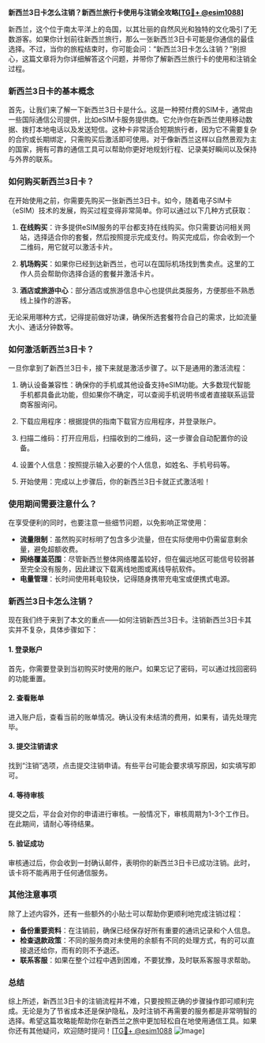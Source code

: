 **新西兰3日卡怎么注销？新西兰旅行卡使用与注销全攻略[[TG💪+ @esim1088](https://t.me/s/esim1088)]**

新西兰，这个位于南太平洋上的岛国，以其壮丽的自然风光和独特的文化吸引了无数游客。如果你计划前往新西兰旅行，那么一张新西兰3日卡可能是你通信的最佳选择。不过，当你的旅程结束时，你可能会问：“新西兰3日卡怎么注销？”别担心，这篇文章将为你详细解答这个问题，并带你了解新西兰旅行卡的使用和注销全过程。

### 新西兰3日卡的基本概念

首先，让我们来了解一下新西兰3日卡是什么。这是一种预付费的SIM卡，通常由一些国际通信公司提供，比如eSIM卡服务提供商。它允许你在新西兰使用移动数据、拨打本地电话以及发送短信。这种卡非常适合短期旅行者，因为它不需要复杂的合约或长期绑定，只需购买后激活即可使用。对于像新西兰这样以自然景观为主的国家，拥有可靠的通信工具可以帮助你更好地规划行程、记录美好瞬间以及保持与外界的联系。

### 如何购买新西兰3日卡？

在开始使用之前，你需要先购买一张新西兰3日卡。如今，随着电子SIM卡（eSIM）技术的发展，购买过程变得非常简单。你可以通过以下几种方式获取：

1. **在线购买**：许多提供eSIM服务的平台都支持在线购买。你只需要访问相关网站，选择适合你的套餐，然后按照提示完成支付。购买完成后，你会收到一个二维码，用它就可以激活卡片。
   
2. **机场购买**：如果你已经到达新西兰，也可以在国际机场找到售卖点。这里的工作人员会帮助你选择合适的套餐并激活卡片。

3. **酒店或旅游中心**：部分酒店或旅游信息中心也提供此类服务，方便那些不熟悉线上操作的游客。

无论采用哪种方式，记得提前做好功课，确保所选套餐符合自己的需求，比如流量大小、通话分钟数等。

### 如何激活新西兰3日卡？

一旦你拿到了新西兰3日卡，接下来就是激活步骤了。以下是通用的激活流程：

1. 确认设备兼容性：确保你的手机或其他设备支持eSIM功能。大多数现代智能手机都具备此功能，但如果你不确定，可以查阅手机说明书或者直接联系运营商客服询问。

2. 下载应用程序：根据提供的指南下载官方应用程序，并登录账户。

3. 扫描二维码：打开应用后，扫描收到的二维码，这一步骤会自动配置你的设备。

4. 设置个人信息：按照提示输入必要的个人信息，如姓名、手机号码等。

5. 开始使用：完成以上步骤后，你的新西兰3日卡就正式激活啦！

### 使用期间需要注意什么？

在享受便利的同时，也要注意一些细节问题，以免影响正常使用：

- **流量限制**：虽然购买时标明了包含多少流量，但在实际使用中仍需留意剩余量，避免超额收费。
- **网络覆盖范围**：尽管新西兰整体网络覆盖较好，但在偏远地区可能信号较弱甚至完全没有服务，因此建议下载离线地图或离线导航软件。
- **电量管理**：长时间使用耗电较快，记得随身携带充电宝或便携式电源。

### 新西兰3日卡怎么注销？

现在我们终于来到了本文的重点——如何注销新西兰3日卡。注销新西兰3日卡其实并不复杂，具体步骤如下：

#### 1. 登录账户
首先，你需要登录到当初购买时使用的账户。如果忘记了密码，可以通过找回密码的功能重置。

#### 2. 查看账单
进入账户后，查看当前的账单情况。确认没有未结清的费用，如果有，请先处理完毕。

#### 3. 提交注销请求
找到“注销”选项，点击提交注销申请。有些平台可能会要求填写原因，如实填写即可。

#### 4. 等待审核
提交之后，平台会对你的申请进行审核。一般情况下，审核周期为1-3个工作日。在此期间，请耐心等待结果。

#### 5. 验证成功
审核通过后，你会收到一封确认邮件，表明你的新西兰3日卡已成功注销。此时，该卡将不能再用于任何通信服务。

### 其他注意事项

除了上述内容外，还有一些额外的小贴士可以帮助你更顺利地完成注销过程：

- **备份重要资料**：在注销前，确保已经保存好所有重要的通讯记录和个人信息。
- **检查退款政策**：不同的服务商对未使用的余额有不同的处理方式，有的可以直接退还给你，而有的则不予退还。
- **联系客服**：如果在整个过程中遇到困难，不要犹豫，及时联系客服寻求帮助。

### 总结

综上所述，新西兰3日卡的注销流程并不难，只要按照正确的步骤操作即可顺利完成。无论是为了节省成本还是保护隐私，及时注销不再需要的服务都是非常明智的选择。希望这篇攻略能帮助你在新西兰之旅中更加轻松自在地使用通信工具。如果你还有其他疑问，欢迎随时提问！[[TG💪+ @esim1088](https://t.me/s/esim1088) ![Image](https://i.postimg.cc/4NQfJmqS/Snipaste-2025-05-13-00-14-12.png)]